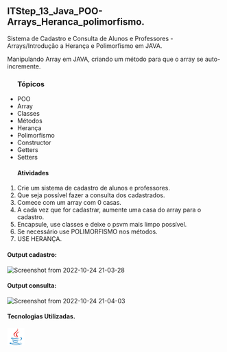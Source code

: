 <h2>ITStep_13_Java_POO-Arrays_Heranca_polimorfismo.</h2>

<p>Sistema de Cadastro e Consulta de Alunos e Professores - Arrays/Introdução a Herança e Polimorfismo em JAVA.</p>
<p>Manipulando Array em JAVA, criando um método para que o array se auto-incremente.</p>

<ul><h3>Tópicos</h3>
<li>POO</li>
<li>Array</li>
<li>Classes</li>
<li>Métodos</li>
<li>Herança</li>
<li>Polimorfismo</li>
<li>Constructor</li>
<li>Getters</li>
<li>Setters</li>
</ul>

<ol><h4>Atividades</h4>
<li>Crie um sistema de cadastro de alunos e professores.</li>
<li>Que seja possível fazer a consulta dos cadastrados.</li>
<li>Comece com um array com 0 casas.</li>
<li>A cada vez que for cadastrar, aumente uma casa do array para o cadastro.</li>
<li>Encapsule, use classes e deixe o psvm mais limpo possível.</li> 
<li>Se necessário use POLIMORFISMO nos métodos.</li>
<li>USE HERANÇA.</li>
</ol>

<h4>Output cadastro:</h4>

![Screenshot from 2022-10-24 21-03-28](https://user-images.githubusercontent.com/78119622/197652584-596b0738-ee4b-4807-a828-d6d27e3c1f16.png)


<h4>Output consulta:</h4>

![Screenshot from 2022-10-24 21-04-03](https://user-images.githubusercontent.com/78119622/197652588-6a3203be-cf98-41d7-9fda-819fc6c59a42.png)



<h4>Tecnologias Utilizadas.</h4>
 
<p align="left">
<a href="https://www.java.com" target="_blank" rel="noreferrer"> <img src="https://raw.githubusercontent.com/devicons/devicon/master/icons/java/java-original.svg" alt="java" width="40" height="40"/> </a> </p> 
